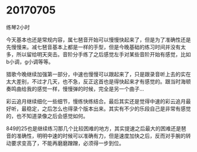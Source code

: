 # 20170705

练琴2小时

今天基本也还是常规内容，属七琶音开始可以慢慢快起来了，但是为了准确性还是先慢慢来。减七琶音基本上都是一样的手型，但是今晚基础的练习时间并没有太多，所以留给明天突击。音阶分手练了之后感觉左手对某些音阶开始有感觉，比如b小调，g小调等等。

猎歌今晚继续加强第一部分，中速也慢慢可以跟起来了，只是跟录音听上去的实在太大差别，不过才几天，也不急，反正这首也是得快起来才有感觉的。跟当时海顿奏鸣曲给我的感觉一样，慢慢弹的时候，完全是另一个曲子...

彩云追月继续细化一些细节，慢练快练结合。最后其实还是觉得中速的彩云追月最好听，最稳定，之后怎么也得录个版本出来。其实有不少的乐段自己是非常有感觉的，也不知道录像之后会感觉如何。

849的25也是继续练习那几个比较困难的地方，其实提速之后最大的困难还是琶音的准确性，明明中速的时候可以准确有力，但是速度加快之后，反而对手腕的转动要求变高了，不能再磨磨蹭蹭，必须得一步到位。
